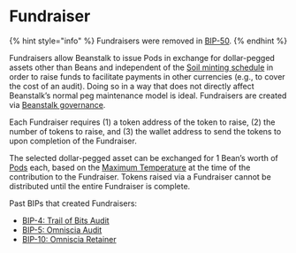 # Fundraiser

{% hint style="info" %}
Fundraisers were removed in [BIP-50](https://bean.money/bip-50).
{% endhint %}

Fundraisers allow Beanstalk to issue Pods in exchange for dollar-pegged assets other than Beans and independent of the [Soil minting schedule](../peg-maintenance/overview.md#soil-supply) in order to raise funds to facilitate payments in other currencies (e.g., to cover the cost of an audit). Doing so in a way that does not directly affect Beanstalk’s normal peg maintenance model is ideal. Fundraisers are created via [Beanstalk governance](../governance/beanstalk/).

Each Fundraiser requires (1) a token address of the token to raise, (2) the number of tokens to raise, and (3) the wallet address to send the tokens to upon completion of the Fundraiser.

The selected dollar-pegged asset can be exchanged for 1 Bean’s worth of [Pods](../farm/field.md#pods) each, based on the [Maximum Temperature](../peg-maintenance/temperature.md) at the time of the contribution to the Fundraiser. Tokens raised via a Fundraiser cannot be distributed until the entire Fundraiser is complete.

Past BIPs that created Fundraisers:

* [BIP-4: Trail of Bits Audit](https://arweave.net/Msk8Mbz7CPDN8vmQmMI8dtqCr4ydTZ8jN1jpPFqQ9lM)
* [BIP-5: Omniscia Audit](https://arweave.net/EGXO6x0ko5mAaT45G22Sq4Gfh5qMi9KgM1zzRlQedLA)
* [BIP-10: Omniscia Retainer](https://github.com/BeanstalkFarms/Beanstalk-Governance-Proposals/blob/master/bip/bip-10-omniscia-retainer.md)
